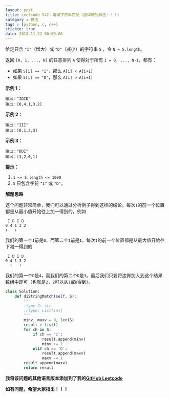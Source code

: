 ```yaml
---
layout: post
title: Leetcode 942：增减字符串匹配（超详细的解法！！！）
category : 算法
tags : [python, c, c++]
stickie: true
date: 2018-11-22 00:00:00
---
```


给定只含 `"I"`（增大）或 `"D"`（减小）的字符串 `S` ，令 `N = S.length`。

返回 `[0, 1, ..., N]` 的任意排列 `A` 使得对于所有 `i = 0, ..., N-1`，都有：

- 如果 `S[i] == "I"`，那么 `A[i] < A[i+1]`
- 如果 `S[i] == "D"`，那么 `A[i] > A[i+1]`

**示例 1：**

```
输出："IDID"
输出：[0,4,1,3,2]
```

**示例 2：**

```
输出："III"
输出：[0,1,2,3]
```

**示例 3：**

```
输出："DDI"
输出：[3,2,0,1]
```

**提示：**

1. `1 <= S.length <= 1000`
2. `S` 只包含字符 `"I"` 或 `"D"`。

**解题思路**

这个问题非常简单，我们可以通过分析例子得到这样的结论。每次`I`的前一个位置都是从最小值开始往上加一得到的，例如

```
 I D I D
0 4 1 3 2
↑   ↑
```

我们的第一个`I`前是`0`，而第二个`I`前是`1`。每次`I`的前一个位置都是从最大值开始往下减一得到的

```
 I D I D
0 4 1 3 2
  ↑   ↑
```

我们的第一个`D`是`4`，而我们的第二个`D`是`3`。最后我们只要将边界加入到这个结果数组中即可（也就是`2`，`2`可以从`I`或`D`得到）。

```python
class Solution:
    def diStringMatch(self, S):
        """
        :type S: str
        :rtype: List[int]
        """
        minv, maxv = 0, len(S)
        result = list()
        for ch in S:
            if ch == 'I':
                result.append(minv)
                minv += 1
            elif ch == 'D':
                result.append(maxv)
                maxv -= 1
        result.append(maxv)    
        return result
```

**我将该问题的其他语言版本添加到了我的[GitHub Leetcode](https://github.com/luliyucoordinate/Leetcode)**

**如有问题，希望大家指出！！！**